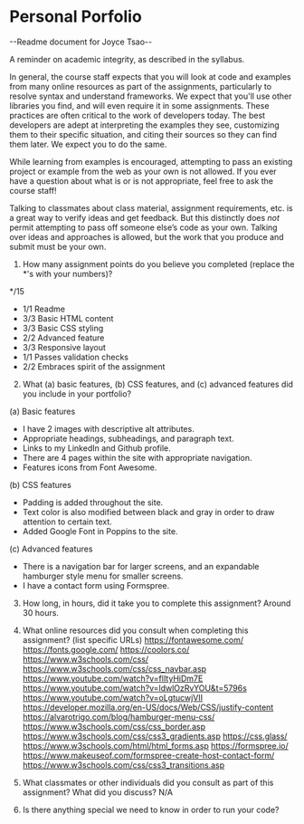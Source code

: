 # Personal Porfolio
--Readme document for Joyce Tsao--

A reminder on academic integrity, as described in the syllabus.

In general, the course staff expects that you will look at code and examples from many online resources as part of the assignments, particularly to resolve syntax and understand frameworks. We expect that you'll use other libraries you find, and will even require it in some assignments. These practices are often critical to the work of developers today. The best developers are adept at interpreting the examples they see, customizing them to their specific situation, and citing their sources so they can find them later. We expect you to do the same.

While learning from examples is encouraged, attempting to pass an existing project or example from the web as your own is not allowed. If you ever have a question about what is or is not appropriate, feel free to ask the course staff!

Talking to classmates about class material, assignment requirements, etc. is a great way to verify ideas and get feedback. But this distinctly does *not* permit attempting to pass off someone else’s code as your own. Talking over ideas and approaches is allowed, but the work that you produce and submit must be your own.

1. How many assignment points do you believe you completed (replace the *'s with your numbers)?

*/15
- 1/1 Readme
- 3/3 Basic HTML content
- 3/3 Basic CSS styling
- 2/2 Advanced feature
- 3/3 Responsive layout
- 1/1 Passes validation checks
- 2/2 Embraces spirit of the assignment

2. What (a) basic features, (b) CSS features, and (c) advanced features did you include in your portfolio?

(a) Basic features
- I have 2 images with descriptive alt attributes.
- Appropriate headings, subheadings, and paragraph text.
- Links to my LinkedIn and Github profile.
- There are 4 pages within the site with appropriate navigation.
- Features icons from Font Awesome.


(b) CSS features
- Padding is added throughout the site.
- Text color is also modified between black and gray in order to draw attention to certain text.
- Added Google Font in Poppins to the site.


(c) Advanced features
- There is a navigation bar for larger screens, and an expandable hamburger style menu for smaller screens.
- I have a contact form using Formspree. 

3. How long, in hours, did it take you to complete this assignment?
Around 30 hours.



4. What online resources did you consult when completing this assignment? (list specific URLs)
https://fontawesome.com/
https://fonts.google.com/
https://coolors.co/
https://www.w3schools.com/css/
https://www.w3schools.com/css/css_navbar.asp
https://www.youtube.com/watch?v=flItyHiDm7E
https://www.youtube.com/watch?v=ldwlOzRvYOU&t=5796s
https://www.youtube.com/watch?v=oLgtucwjVII
https://developer.mozilla.org/en-US/docs/Web/CSS/justify-content
https://alvarotrigo.com/blog/hamburger-menu-css/
https://www.w3schools.com/css/css_border.asp
https://www.w3schools.com/css/css3_gradients.asp
https://css.glass/
https://www.w3schools.com/html/html_forms.asp
https://formspree.io/
https://www.makeuseof.com/formspree-create-host-contact-form/
https://www.w3schools.com/css/css3_transitions.asp


5. What classmates or other individuals did you consult as part of this assignment? What did you discuss?
N/A


6. Is there anything special we need to know in order to run your code?